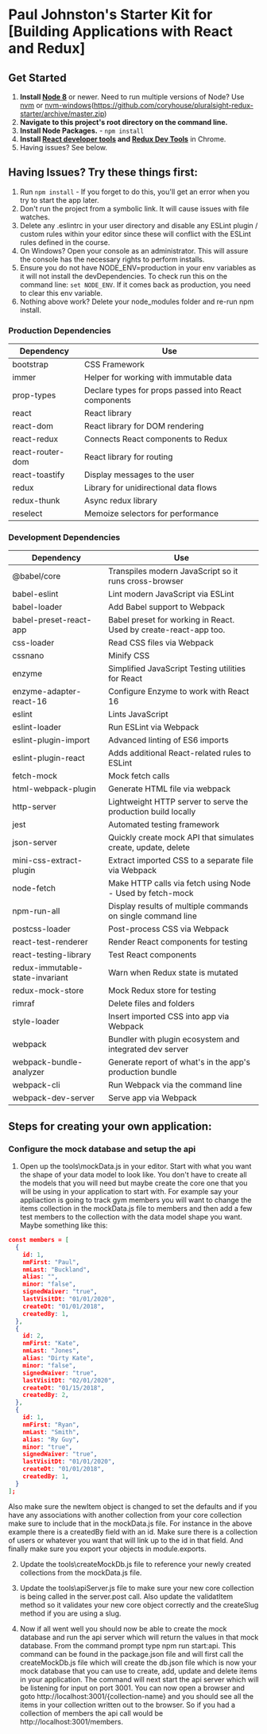 # Paul Johnston's Starter Kit for [Building Applications with React and Redux]

## Get Started

1. **Install [Node 8](https://nodejs.org)** or newer. Need to run multiple versions of Node? Use [nvm](https://github.com/creationix/nvm) or [nvm-windows](https://github.com/coreybutler/nvm-windows)(https://github.com/coryhouse/pluralsight-redux-starter/archive/master.zip)
2. **Navigate to this project's root directory on the command line.**
3. **Install Node Packages.** - `npm install`
4. **Install [React developer tools](https://chrome.google.com/webstore/detail/react-developer-tools/fmkadmapgofadopljbjfkapdkoienihi?hl=en) and [Redux Dev Tools](https://chrome.google.com/webstore/detail/redux-devtools/lmhkpmbekcpmknklioeibfkpmmfibljd?hl=en)** in Chrome.
5. Having issues? See below.

## Having Issues? Try these things first:

1. Run `npm install` - If you forget to do this, you'll get an error when you try to start the app later.
2. Don't run the project from a symbolic link. It will cause issues with file watches.
3. Delete any .eslintrc in your user directory and disable any ESLint plugin / custom rules within your editor since these will conflict with the ESLint rules defined in the course.
4. On Windows? Open your console as an administrator. This will assure the console has the necessary rights to perform installs.
5. Ensure you do not have NODE_ENV=production in your env variables as it will not install the devDependencies. To check run this on the command line: `set NODE_ENV`. If it comes back as production, you need to clear this env variable.
6. Nothing above work? Delete your node_modules folder and re-run npm install.

### Production Dependencies

| **Dependency**   | **Use**                                              |
| ---------------- | ---------------------------------------------------- |
| bootstrap        | CSS Framework                                        |
| immer            | Helper for working with immutable data               |
| prop-types       | Declare types for props passed into React components |
| react            | React library                                        |
| react-dom        | React library for DOM rendering                      |
| react-redux      | Connects React components to Redux                   |
| react-router-dom | React library for routing                            |
| react-toastify   | Display messages to the user                         |
| redux            | Library for unidirectional data flows                |
| redux-thunk      | Async redux library                                  |
| reselect         | Memoize selectors for performance                    |

### Development Dependencies

| **Dependency**                  | **Use**                                                          |
| ------------------------------- | ---------------------------------------------------------------- |
| @babel/core                     | Transpiles modern JavaScript so it runs cross-browser            |
| babel-eslint                    | Lint modern JavaScript via ESLint                                |
| babel-loader                    | Add Babel support to Webpack                                     |
| babel-preset-react-app          | Babel preset for working in React. Used by create-react-app too. |
| css-loader                      | Read CSS files via Webpack                                       |
| cssnano                         | Minify CSS                                                       |
| enzyme                          | Simplified JavaScript Testing utilities for React                |
| enzyme-adapter-react-16         | Configure Enzyme to work with React 16                           |
| eslint                          | Lints JavaScript                                                 |
| eslint-loader                   | Run ESLint via Webpack                                           |
| eslint-plugin-import            | Advanced linting of ES6 imports                                  |
| eslint-plugin-react             | Adds additional React-related rules to ESLint                    |
| fetch-mock                      | Mock fetch calls                                                 |
| html-webpack-plugin             | Generate HTML file via webpack                                   |
| http-server                     | Lightweight HTTP server to serve the production build locally    |
| jest                            | Automated testing framework                                      |
| json-server                     | Quickly create mock API that simulates create, update, delete    |
| mini-css-extract-plugin         | Extract imported CSS to a separate file via Webpack              |
| node-fetch                      | Make HTTP calls via fetch using Node - Used by fetch-mock        |
| npm-run-all                     | Display results of multiple commands on single command line      |
| postcss-loader                  | Post-process CSS via Webpack                                     |
| react-test-renderer             | Render React components for testing                              |
| react-testing-library           | Test React components                                            |
| redux-immutable-state-invariant | Warn when Redux state is mutated                                 |
| redux-mock-store                | Mock Redux store for testing                                     |
| rimraf                          | Delete files and folders                                         |
| style-loader                    | Insert imported CSS into app via Webpack                         |
| webpack                         | Bundler with plugin ecosystem and integrated dev server          |
| webpack-bundle-analyzer         | Generate report of what's in the app's production bundle         |
| webpack-cli                     | Run Webpack via the command line                                 |
| webpack-dev-server              | Serve app via Webpack                                            |

## Steps for creating your own application:

### Configure the mock database and setup the api

1. Open up the tools\mockData.js in your editor.  Start with what you want the shape of your data model to look like.  You don't have to create all the models that you will need but maybe create the core one that you will be using in your application to start with.  For example say your appliaction is going to track gym members you will want to change the items collection in the mockData.js file to members and then add a few test members to the collection with the data model shape you want.  Maybe something like this:

```json
const members = [
  {
    id: 1,
    nmFirst: "Paul",
    nmLast: "Buckland",
    alias: "",
    minor: "false",
    signedWaiver: "true",
    lastVisitDt: "01/01/2020",
    createDt: "01/01/2018",
    createdBy: 1,
  },
  {
    id: 2,
    nmFirst: "Kate",
    nmLast: "Jones",
    alias: "Dirty Kate",
    minor: "false",
    signedWaiver: "true",
    lastVisitDt: "02/01/2020",
    createDt: "01/15/2018",
    createdBy: 2,
  },
  {
    id: 1,
    nmFirst: "Ryan",
    nmLast: "Smith",
    alias: "Ry Guy",
    minor: "true",
    signedWaiver: "true",
    lastVisitDt: "01/01/2020",
    createDt: "01/01/2018",
    createdBy: 1,
  }
];
```

Also make sure the newItem object is changed to set the defaults and if you have any associations with another collection from your core collection make sure to include that in the mockData.js file.  For instance in the above example there is a createdBy field with an id.  Make sure there is a collection of users or whatever you want that will link up to the id in that field.  And finally make sure you export your objects in module.exports.

2. Update the tools\createMockDb.js file to reference your newly created collections from the mockData.js file.

3. Update the tools\apiServer.js file to make sure your new core collection is being called in the server.post call.  Also update the validatItem method so it validates your new core object correctly and the createSlug method if you are using a slug.

4. Now if all went well you should now be able to create the mock database and run the api server which will return the values in that mock database.  From the command prompt type npm run start:api.  This command can be found in the package.json file and will first call the createMockDb.js file which will create the db.json file which is now your mock database that you can use to create, add, update and delete items in your application.  The command will next start the api server which will be listening for input on port 3001.  You can now open a browser and goto http://localhost:3001/{collection-name} and you should see all the items in your collection written out to the browser.  So if you had a collection of members the api call would be http://localhost:3001/members.
